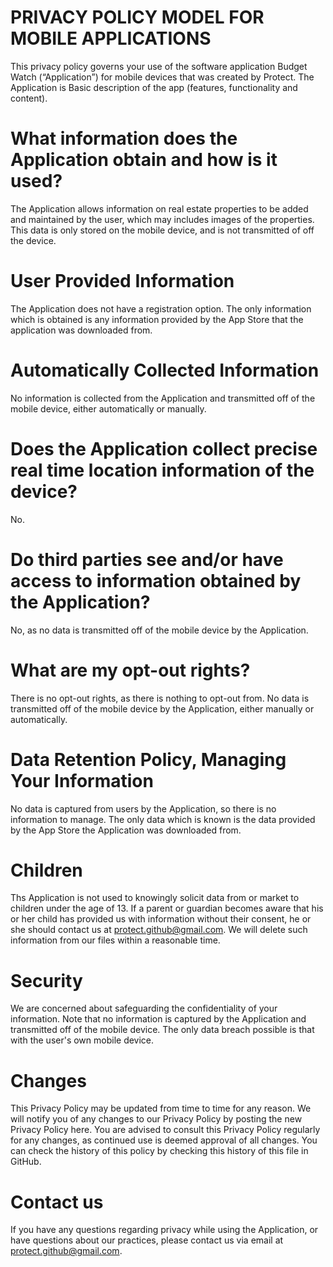 # PRIVACY POLICY MODEL FOR MOBILE APPLICATIONS

This privacy policy governs your use of the software application Budget Watch (“Application”) for mobile devices
that was created by Protect. The Application is Basic description of the app (features, functionality and
content).

# What information does the Application obtain and how is it used?

The Application allows information on real estate properties to be added and maintained
by the user, which may includes images of the properties. This data is only stored on the mobile
device, and is not transmitted of off the device.

# User Provided Information 

The Application does not have a registration option. The only information which is obtained
is any information provided by the App Store that the application was downloaded from.

# Automatically Collected Information 

No information is collected from the Application and transmitted off of the mobile device, either automatically or manually.

# Does the Application collect precise real time location information of the device?

No.

# Do third parties see and/or have access to information obtained by the Application?

No, as no data is transmitted off of the mobile device by the Application.

# What are my opt-out rights?

There is no opt-out rights, as there is nothing to opt-out from. No data is transmitted off of the mobile device
by the Application, either manually or automatically.

# Data Retention Policy, Managing Your Information

No data is captured from users by the Application, so there is no information to manage. The only data
which is known is the data provided by the App Store the Application was downloaded from.

# Children

Ths Application is not used to knowingly solicit data from or market to children under the age of 13. If a parent or
guardian becomes aware that his or her child has provided us with information without their consent, he or she should
contact us at protect.github@gmail.com. We will delete such information from our files within a reasonable time.

# Security

We are concerned about safeguarding the confidentiality of your information. Note that no information is captured
by the Application and transmitted off of the mobile device. The only data breach possible is that with the user's
own mobile device.

# Changes

This Privacy Policy may be updated from time to time for any reason. We will notify you of any changes to our
Privacy Policy by posting the new Privacy Policy here. You are advised to consult this Privacy Policy regularly
for any changes, as continued use is deemed approval of all changes. You can check the history of this policy by
checking this history of this file in GitHub.

# Contact us
If you have any questions regarding privacy while using the Application, or have questions about our practices,
please contact us via email at protect.github@gmail.com.
